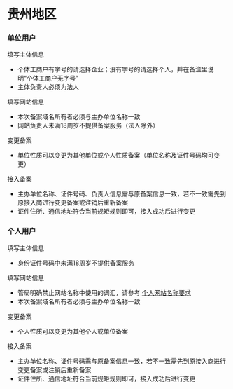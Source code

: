 # 贵州地区

### 单位用户

填写主体信息

* 个体工商户有字号的请选择企业；没有字号的请选择个人，并在备注里说明“个体工商户无字号”
* 主体负责人必须为法人

填写网站信息

* 本次备案域名所有者必须与主办单位名称一致
* 网站负责人未满18周岁不提供备案服务（法人除外）

变更备案

* 单位性质可以变更为其他单位或个人性质备案（单位名称及证件号码均可变更）

接入备案

* 主办单位名称、证件号码、负责人信息需与原备案信息一致，若不一致需先到原接入商进行变更备案或注销后重新备案
* 证件住所、通信地址符合当前规矩规则即可，接入成功后进行变更

### 个人用户

填写主体信息

* 身份证件号码中未满18周岁不提供备案服务

填写网站信息

* 管局明确禁止网站名称中使用的词汇，请参考 [个人网站名称要求](http://support.c.163.com/md.html#!网站服务/备案系统/备案基础知识/个人网站名称要求.md)
* 本次备案域名所有者必须与主办单位名称一致

变更备案

* 个人性质可以变更为其他个人或单位备案
 
接入备案

* 主办单位名称、证件号码需与原备案信息一致，若不一致需先到原接入商进行变更备案或注销后重新备案
* 证件住所、通信地址符合当前规矩规则即可，接入成功后进行变更


